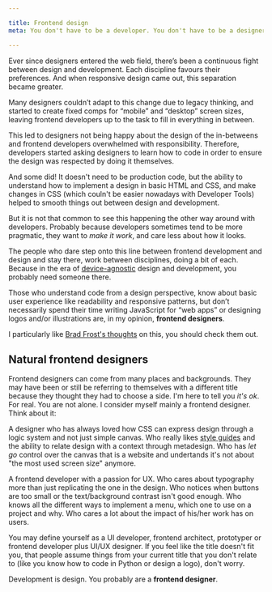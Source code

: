```yaml
---

title: Frontend design
meta: You don't have to be a developer. You don't have to be a designer. If you feel like you are in the middle of the two, you probably are a frontend desginer.

---
```


Ever since designers entered the web field, there’s been a continuous fight between design and development. Each discipline favours their preferences. And when responsive design came out, this separation became greater.

Many designers couldn’t adapt to this change due to legacy thinking, and started to create fixed comps for “mobile” and “desktop” screen sizes, leaving frontend developers up to the task to fill in everything in between.

This led to designers not being happy about the design of the in-betweens and frontend developers overwhelmed with responsibility. Therefore, developers started asking designers to learn how to code in order to ensure the design was respected by doing it themselves. 

And some did! It doesn't need to be production code, but the ability to understand how to implement a design in basic HTML and CSS, and make changes in CSS (which couln't be easier nowadays with Developer Tools) helped to smooth things out between design and development.

But it is not that common to see this happening the other way around with developers. Probably because developers sometimes tend to be more pragmatic, they want to _make it work_, and care less about how it looks. 

The people who dare step onto this line between frontend development and design and stay there, work between disciplines, doing a bit of each. Because in the era of [device-agnostic](http://trentwalton.com/2014/03/10/device-agnostic/) design and development, you probably need someone there.

Those who understand code from a design perspective, know about basic user experience like readability and responsive patterns, but don’t necessarily spend their time writing JavaScript for “web apps” or designing logos and/or illustrations are, in my opinion, **frontend designers**.

I particularly like [Brad Frost's thoughts](http://bradfrost.com/blog/post/frontend-design/) on this, you should check them out.

## Natural frontend designers

Frontend designers can come from many places and backgrounds. They may have been or still be referring to themselves with a different title because they thought they had to choose a side. I'm here to tell you _it's ok_. For real. You are not alone. I consider myself mainly a frontend designer. Think about it:

A designer who has always loved how CSS can express design through a logic system and not just simple canvas. Who really likes [style guides](http://styleguides.io) and the ability to relate design with a context through metadesign. Who has _let go_ control over the canvas that is a website and undertands it's not about "the most used screen size" anymore.

A frontend developer with a passion for UX. Who cares about typography more than just replicating the one in the design. Who notices when buttons are too small or the text/background contrast isn't good enough. Who knows all the different ways to implement a menu, which one to use on a project and why. Who cares a lot about the impact of his/her work has on users.

You may define yourself as a UI developer, frontend architect, prototyper or frontend developer plus UI/UX designer. If you feel like the title doesn't fit you, that people assume things from your current title that you don't relate to (like you know how to code in Python or design a logo), don't worry. 

Development is design. You probably are a **frontend designer**.


